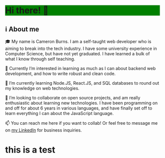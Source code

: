 <h1 style="background-color: green;">Hi there! 👋</h1>

<h2>ℹ About me</h2>

<p>🎓 My name is Cameron Burns. I am a self-taught web developer who is aiming to break into the tech industry. I have some university experience in Computer Science, but have not yet graduated. I have learned a bulk of what I know through self teaching.</p>

<p>👀 Currently I’m interested in learning as much as I can about backend web development, and how to write robust and clean code.</p>
<p>🌱 I’m currently learning Node.JS, React.JS, and SQL databases to round out my knowledge on web technologies.</p>
<p>🤝 I’m looking to collaborate on open source projects, and am really enthusiastic about learning new technologies. I have been programming on and off for about 6 years in various languages, and have finally set off to learn everything I can about the JavaScript language.</p>


<p>📫 You can reach me here if you want to collab! Or feel free to message me on <a href="https://www.linkedin.com/in/cameron--burns/">my LinkedIn</a> for business inquiries.</p>

  <h1> this is a test </h1>

<!---
Cameron0942/Cameron0942 is a ✨ special ✨ repository because its `README.md` (this file) appears on your GitHub profile.
You can click the Preview link to take a look at your changes.
--->
